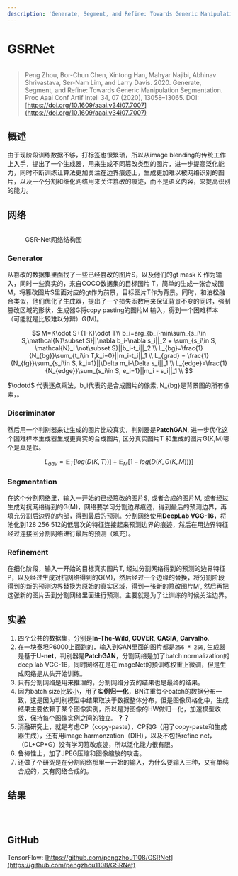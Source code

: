 ```yaml
---
description: 'Generate, Segment, and Refine: Towards Generic Manipulation Segmentation'
---
```


# GSRNet

<figure><img src="https://s2.loli.net/2022/11/23/NsCykaTFq17u2DI.png" alt=""><figcaption></figcaption></figure>

> Peng Zhou, Bor-Chun Chen, Xintong Han, Mahyar Najibi, Abhinav Shrivastava, Ser-Nam Lim, and Larry Davis. 2020. Generate, Segment, and Refine: Towards Generic Manipulation Segmentation. Proc Aaai Conf Artif Intell 34, 07 (2020), 13058–13065. DOI:[https://doi.org/10.1609/aaai.v34i07.7007](https://doi.org/10.1609/aaai.v34i07.7007)

## 概述

由于现阶段训练数据不够，打标签也很繁琐，所以从image blending的传统工作上入手，提出了一个生成器，用来生成不同篡改类型的图片，进一步提高泛化能力，同时不断训练让算法更加关注在边界痕迹上，生成更加难以被网络识别的图片，以及一个分割和细化网络用来关注篡改的痕迹，而不是语义内容，来提高识别的能力。

## 网络

<figure><img src="https://s2.loli.net/2022/11/23/K8trvZMaF7iofEJ.png" alt=""><figcaption><p>GSR-Net网络结构图</p></figcaption></figure>

### **Generator**

从篡改的数据集里面找了一些已经篡改的图片S，以及他们的gt mask K 作为输入，同时一些真实的，来自COCO数据集的目标图片 T，简单的生成一张合成图 M，将篡改图片S里面对应的gt作为前景，目标图片T作为背景。同时，和泊松融合类似，他们优化了生成器，提出了一个损失函数用来保证背景不变的同时，强制篡改区域的形状，生成器G将copy pasting的图片M 输入，得到一个困难样本（可能就是比较难以分辨）G(M)。

$$
M=K\odot S+(1-K)\odot T\\ b_i=arg_{b_i}min\sum_{s_i\in S,\mathcal{N}\subset S}||\nabla b_i-\nabla s_i||_2 + \sum_{s_i\in S, \mathcal{N}_i \not\subset S}||b_i-t_i||_2 \\ L_{bg}=\frac{1}{N_{bg}}\sum_{t_i\in T,k_i=0}||m_i-t_i||_1 \\ L_{grad} = \frac{1}{N_{fg}}\sum_{s_i\in S, k_i=1}||\Delta m_i-\Delta s_i||_1 \\ L_{edge}=\frac{1}{N_{edge}}\sum_{s_i\in S, e_i=1}||m_i - s_i||_1 \\
$$

$\odotd$ 代表逐点乘法，b\_i代表的是合成图片的像素, N\_{bg}是背景图的所有像素，。

### **Discriminator**

然后用一个判别器来让生成的图片比较真实，判别器是**PatchGAN**, 进一步优化这个困难样本生成器生成更真实的合成图片, 区分真实图片T 和生成的图片G(K,M)哪个是真是假。

$$
L_{adv}=\mathbb{E}_T[log(D(K,T))]+\mathbb{E}_M[1-log(D(K,G(K,M)))]
$$

### **Segmentation**

在这个分割网络里，输入一开始的已经篡改的图片S, 或者合成的图片M, 或者经过生成对抗网络得到的G(M)，网络要学习分割边界痕迹，得到最后的预测边界，再填充分割后边界的内部，得到最后的预测。分割网络使用**DeepLab VGG-16**，将池化到128 256 512的低层次的特征连接起来预测边界的痕迹，然后在用边界特征经过连接回分割网络进行最后的预测（填充）。

### **Refinement**

在细化阶段，输入一开始的目标真实图片T, 经过分割网络得到的预测的边界特征P，以及经过生成对抗网络得到的G(M)，然后经过一个边缘的替换，将分割阶段得到的新的预测边界替换为原始的真实区域，得到一张新的篡改图片M', 然后再把这张新的图片丢到分割网络里面进行预测。主要就是为了让训练的时候关注边界。

## 实验

1. 四个公共的数据集，分别是**In-The-Wild**, **COVER**, **CASIA**, **Carvalho**.
2. 在一块泰坦P6000上面跑的，输入到GAN里面的图片都是`256 * 256`, 生成器是基于**U-net**，判别器是**PatchGAN**，分割网络是加了batch normalization的deep lab VGG-16，同时网络在是在ImageNet的预训练权重上微调，但是生成网络是从头开始训练。
3. 只有分割网络是用来推理的，分割网络分支的结果也是最终的结果。
4. 因为batch size比较小，用了**实例归一化**，BN注重每个batch的数据分布一致，这是因为判别模型中结果取决于数据整体分布，但是图像风格化中，生成结果主要依赖于某个图像实例，所以是对图像的HW做归一化，加速模型收敛，保持每个图像实例之间的独立。**？？**
5. 消融研究上，就是考虑CP（copy-paste），CP和G（用了copy-paste和生成器生成），还有用image harmonzation（DIH），以及不包括refine net，（DL+CP+G）没有学习篡改痕迹，所以泛化能力很有限。
6. 鲁棒性上，加了JPEG压缩和图像缩放的攻击。
7. 还做了个研究是在分割网络那里一开始的输入，为什么要输入三种，又有单纯合成的，又有网络合成的。

## 结果

<figure><img src="https://s2.loli.net/2022/11/25/A2dfHulGsJOmPQM.png" alt=""><figcaption></figcaption></figure>

<figure><img src="https://s2.loli.net/2022/11/25/T1mzgkJoZt8hIAj.png" alt=""><figcaption></figcaption></figure>

<figure><img src="https://s2.loli.net/2022/11/25/GFmVn6A9plsvoJr.png" alt=""><figcaption></figcaption></figure>

## GitHub

TensorFlow: [https://github.com/pengzhou1108/GSRNet](https://github.com/pengzhou1108/GSRNet)
